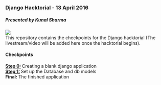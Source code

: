 <h3>Django Hacktorial - 13 April 2016</h3>
<h5>Presented by Kunal Sharma</h5>
<img src="https://raw.githubusercontent.com/TerrapinHackers/Django-hacktorial/master/django.jpg">
<div>
This repository contains the checkpoints for the Django hacktorial (The livestream/video will be added here once the hacktorial begins).
</div>

<h4>Checkpoints</h4>

<div><b><a href="https://github.com/TerrapinHackers/Django-hacktorial/tree/master/step_0_new_project">Step 0:</a> </b>Creating a blank django application</div>

<div><b><a href="https://github.com/TerrapinHackers/Django-hacktorial/tree/master/step_1_set_up_db">Step 1:</a> </b>Set up the Database and db models</div>

<div><b>Final: </b>The finished application</div>

